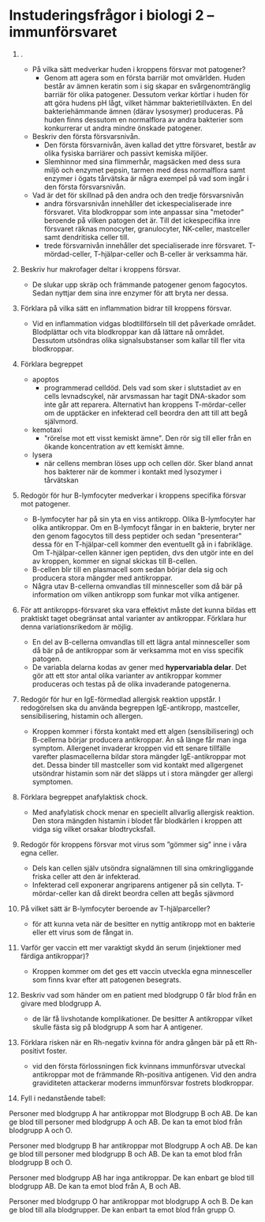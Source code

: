 # Instuderingsfrågor i biologi 2 – immunförsvaret

1. .
    - På vilka sätt medverkar huden i kroppens försvar mot patogener?
        - Genom att agera som en första barriär mot omvärlden. Huden består av ämnen keratin som i sig skapar en svårgenomtränglig barriär för olika patogener. Dessutom verkar körtlar i huden för att göra hudens pH lågt, vilket hämmar bakterietillväxten. En del bakteriehämmande ämnen (därav lysosymer) produceras. På huden finns dessutom en normalflora av andra bakterier som konkurrerar ut andra mindre önskade patogener.
    - Beskriv den första försvarsnivån.
        - Den första försvarnivån, även kallad det yttre försvaret, består av olika fysiska barriärer och passivt kemiska miljöer.
        - Slemhinnor med sina flimmerhår, magsäcken med dess sura miljö och enzymet pepsin, tarmen med dess normalflora samt enzymer i ögats tårvätska är några exempel på vad som ingår i den första försvarsnivån.  
    - Vad är det för skillnad på den andra och den tredje försvarsnivån
        - andra försvarsnivån innehåller det ickespecialiserade inre försvaret. Vita blodkroppar som inte anpassar sina "metoder" beroende på vilken patogen det är. Till det ickespecifika inre försvaret räknas monocyter, granulocyter, NK-celler, mastceller samt dendritiska celler till.
        - trede försvarnivån innehåller det specialiserade inre försvaret. T-mördad-celler, T-hjälpar-celler och B-celler är verksamma här. 

2. Beskriv hur makrofager deltar i kroppens försvar.
    - De slukar upp skräp och främmande patogener genom fagocytos. Sedan nyttjar dem sina inre enzymer för att bryta ner dessa.
 
3. Förklara på vilka sätt en inflammation bidrar till kroppens försvar.
    - Vid en inflammation vidgas blodtillförseln till det påverkade området. Blodplättar och vita blodkroppar kan då lättare nå området. Dessutom utsöndras olika signalsubstanser som kallar till fler vita blodkroppar.

4. Förklara begreppet
    - apoptos
        - programmerad celldöd. Dels vad som sker i slutstadiet av en cells levnadscykel, när arvsmassan har tagit DNA-skador som inte går att reparera. Alternativt han kroppens T-mördar-celler om de upptäcker en infekterad cell beordra den att till att begå självmord.
    - kemotaxi
        - "rörelse mot ett visst kemiskt ämne". Den rör sig till eller från en ökande koncentration av ett kemiskt ämne.
    - lysera
        - när cellens membran löses upp och cellen dör. Sker bland annat hos bakterer när de kommer i kontakt med lysozymer i tårvätskan
5. Redogör för hur B-lymfocyter medverkar i kroppens specifika försvar mot patogener.
    - B-lymfocyter har på sin yta en viss antikropp. Olika B-lymfocyter har olika antikroppar. Om en B-lymfocyt fångar in en bakterie, bryter ner den genom fagocytos till dess peptider och sedan "presenterar" dessa för en T-hjälpar-cell kommer den eventuellt gå in i fabrikläge. Om T-hjälpar-cellen känner igen peptiden, dvs den utgör inte en del av kroppen, kommer en signal skickas till B-cellen.
    - B-cellen blir till en plasmacell som sedan börjar dela sig och producera stora mängder med antikroppar.
    - Några utav B-cellerna omvandlas till minnesceller som då bär på information om vilken antikropp som funkar mot vilka antigener.

6. För att antikropps-försvaret ska vara effektivt måste det kunna bildas ett praktiskt taget obegränsat antal varianter av antikroppar. Förklara hur denna variationsrikedom är möjlig.
    - En del av B-cellerna omvandlas till ett lägra antal minnesceller som då bär på de antikroppar som är verksamma mot en viss specifik patogen.
    - De variabla delarna kodas av gener med **hypervariabla delar**. Det gör att ett stor antal olika varianter av antikroppar kommer produceras och testas på de olika invaderande patogenerna.

7. Redogör för hur en IgE-förmedlad allergisk reaktion uppstår. I redogörelsen ska du
använda begreppen IgE-antikropp, mastceller, sensibilisering, histamin och allergen.
    - Kroppen kommer i första kontakt med ett algen (sensibilisering) och B-cellerna börjar producera antikroppar. Än så länge får man inga symptom. Allergenet invaderar kroppen vid ett senare tillfälle varefter plasmacellerna bildar stora mängder IgE-antikroppar mot det. Dessa binder till mastceller som vid kontakt med allgergenet utsöndrar histamin som när det släpps ut i stora mängder ger allergi symptomen.

8. Förklara begreppet anafylaktisk chock.
    - Med anafylatisk chock menar en speciellt allvarlig allergisk reaktion. Den stora mängden histamin i blodet får blodkärlen i kroppen att vidga sig vilket orsakar blodtrycksfall.

9. Redogör för kroppens försvar mot virus som ”gömmer sig” inne i våra egna celler.
    - Dels kan cellen själv utsöndra signalämnen till sina omkringliggande friska celler att den är infekterad.
    - Infekterad cell exponerar angriparens antigener på sin cellyta. T-mördar-celler kan då direkt beordra cellen att begås sjävmord

10. På vilket sätt är B-lymfocyter beroende av T-hjälparceller?
    - för att kunna veta när de besitter en nyttig antikropp mot en bakterie eller ett virus som de fångat in.

11. Varför ger vaccin ett mer varaktigt skydd än serum (injektioner med färdiga antikroppar)?
    - Kroppen kommer om det ges ett vaccin utveckla egna minnesceller som finns kvar efter att patogenen besegrats. 

12. Beskriv vad som händer om en patient med blodgrupp 0 får blod från en givare med blodgrupp A.
    - de lär få livshotande komplikationer. De besitter A antikroppar vilket skulle fästa sig på blodgrupp A som har A antigener.


13. Förklara risken när en Rh-negativ kvinna för andra gången bär på ett Rh-positivt foster.
    - vid den första förlossningen fick kvinnans immunförsvar utveckal antikroppar mot de främmande Rh-positiva antigenen. Vid den andra graviditeten attackerar moderns immunförsvar fostrets blodkroppar.

14. Fyll i nedanstående tabell:

Personer med blodgrupp A har antikroppar mot Blodgrupp B och AB. De kan ge blod till personer med blodgrupp A och AB. De kan ta emot blod från blodgrupp A och O.

Personer med blodgrupp B har antikroppar mot Blodgrupp A och AB. De kan ge blod till personer med blodgrupp B och AB. De kan ta emot blod från blodgrupp B och O.


Personer med blodgrupp AB har inga antikroppar. De kan enbart ge blod till blodgrupp AB. De kan ta emot blod från A, B och AB.

Personer med blodgrupp O har antikroppar mot blodgrupp A och B. De kan ge blod till alla blodgrupper. De kan enbart ta emot blod från grupp O.
